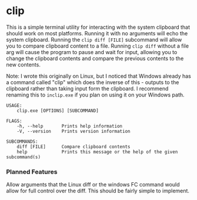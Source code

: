 # clip

This is a simple terminal utility for interacting with the system clipboard that should work on most platforms. Running it with no arguments will echo the system clipboard. Running the `clip diff [FILE]` subcommand will allow you to compare clipboard content to a file. Running `clip diff` without a file arg will cause the program to pause and wait for input, allowing you to change the clipboard contents and compare the previous contents to the new contents.

Note: I wrote this originally on Linux, but I noticed that Windows already has a command called "clip" which does the inverse of this - outputs to the clipboard rather than taking input form the clipboard. I recommend renaming this to `inclip.exe` if you plan on using it on your Windows path.

```
USAGE:
    clip.exe [OPTIONS] [SUBCOMMAND]

FLAGS:
    -h, --help       Prints help information
    -V, --version    Prints version information

SUBCOMMANDS:
    diff [FILE]      Compare clipboard contents
    help             Prints this message or the help of the given subcommand(s)
```

### Planned Features

Allow arguments that the Linux diff or the windows FC command would allow for full control over the diff. This should be fairly simple to implement.

